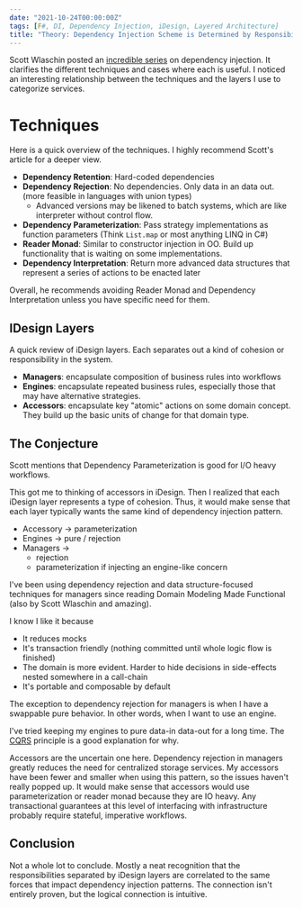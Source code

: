 ```yaml
---
date: "2021-10-24T00:00:00Z"
tags: [F#, DI, Dependency Injection, iDesign, Layered Architecture]
title: "Theory: Dependency Injection Scheme is Determined by Responsibility Layer"
---
```


Scott Wlaschin posted an [incredible series](https://fsharpforfunandprofit.com/posts/dependencies/) on dependency injection. It clarifies the different techniques and cases where each is useful. I noticed an interesting relationship between the techniques and the layers I use to categorize services.
<!--more-->

# Techniques

Here is a quick overview of the techniques. I highly recommend Scott's article for a deeper view.
- **Dependency Retention**: Hard-coded dependencies
- **Dependency Rejection**: No dependencies. Only data in an data out. (more feasible in languages with union types)
  - Advanced versions may be likened to batch systems, which are like interpreter without control flow.
- **Dependency Parameterization**: Pass strategy implementations as function parameters (Think `List.map` or most anything LINQ in C#)
- **Reader Monad**: Similar to constructor injection in OO. Build up functionality that is waiting on some implementations.
- **Dependency Interpretation**: Return more advanced data structures that represent a series of actions to be enacted later

Overall, he recommends avoiding Reader Monad and Dependency Interpretation unless you have specific need for them.

## IDesign Layers

A quick review of iDesign layers. Each separates out a kind of cohesion or responsibility in the system.
- **Managers**: encapsulate composition of business rules into workflows
- **Engines**: encapsulate repeated business rules, especially those that may have alternative strategies.
- **Accessors**: encapsulate key "atomic" actions on some domain concept. They build up the basic units of change for that domain type.


## The Conjecture

Scott mentions that Dependency Parameterization is good for I/O heavy workflows.

This got me to thinking of accessors in iDesign. Then I realized that each iDesign layer represents a type of cohesion. Thus, it would make sense that each layer typically wants the same kind of dependency injection pattern.

- Accessory -> parameterization
- Engines -> pure / rejection
- Managers -> 
  - rejection
  - parameterization if injecting an engine-like concern


I've been using dependency rejection and data structure-focused techniques for managers since reading Domain Modeling Made Functional (also by Scott Wlaschin and amazing). 

I know I like it because
- It reduces mocks
- It's transaction friendly (nothing committed until whole logic flow is finished)
- The domain is more evident. Harder to hide decisions in side-effects nested somewhere in a call-chain
- It's portable and composable by default

The exception to dependency rejection for managers is when I have a swappable pure behavior. In other words, when I want to use an engine.

I've tried keeping my engines to pure data-in data-out for a long time. The [CQRS](https://en.wikipedia.org/wiki/Command%E2%80%93query_separation) principle is a good explanation for why.

Accessors are the uncertain one here. Dependency rejection in managers greatly reduces the need for centralized storage services. My accessors have been fewer and smaller when using this pattern, so the issues haven't really popped up. It would make sense that accessors would use parameterization or reader monad because they are IO heavy. Any transactional guarantees at this level of interfacing with infrastructure probably require stateful, imperative workflows.

## Conclusion

Not a whole lot to conclude. Mostly a neat recognition that the responsibilities separated by iDesign layers are correlated to the same forces that impact dependency injection patterns.
The connection isn't entirely proven, but the logical connection is intuitive.

